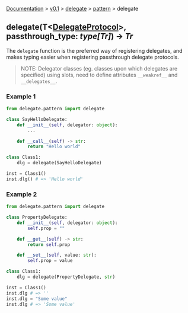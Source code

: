 [Documentation](../../../documentation.md) >
 [v0.1](../../version.md) >
  [delegate](../module.md) >
   [pattern](module.md) >
   delegate

## delegate(T<[DelegateProtocol](protocols/delegate_protocol.md)>, passthrough_type: _type[Tr]_) -> _Tr_

The `delegate` function is the preferred way of registering delegates, and makes typing easier when registering passthrough delegate protocols.

> NOTE: Delegator classes (eg. classes upon which delegates are specified) using slots, need to define attributes `__weakref__` and `__delegates__`.

### Example 1

```python
from delegate.pattern import delegate

class SayHelloDelegate:
    def __init__(self, delegator: object):
        ...

    def __call__(self) -> str:
        return "Hello world"

class Class1:
    dlg = delegate(SayHelloDelegate)

inst = Class1()
inst.dlg() # => 'Hello world'
```

### Example 2

```python
from delegate.pattern import delegate

class PropertyDelegate:
    def __init__(self, delegator: object):
        self.prop = ""

    def __get__(self) -> str:
        return self.prop

    def __set__(self, value: str):
        self.prop = value

class Class1:
    dlg = delegate(PropertyDelegate, str)

inst = Class1()
inst.dlg # => ''
inst.dlg = "Some value"
inst.dlg # => 'Some value'
```